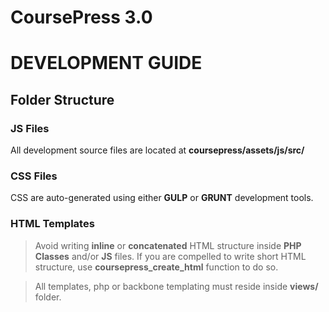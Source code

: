 # CoursePress 3.0

# DEVELOPMENT GUIDE

## Folder Structure

### JS Files
All development source files are located at **coursepress/assets/js/src/**


### CSS Files
CSS are auto-generated using either **GULP** or **GRUNT** development tools.


### HTML Templates
> Avoid writing **inline** or **concatenated** HTML structure inside **PHP Classes** and/or **JS** files. If you are compelled to write short HTML structure, use **coursepress_create_html** function to do so.

> All templates, php or backbone templating must reside inside **views/** folder.
